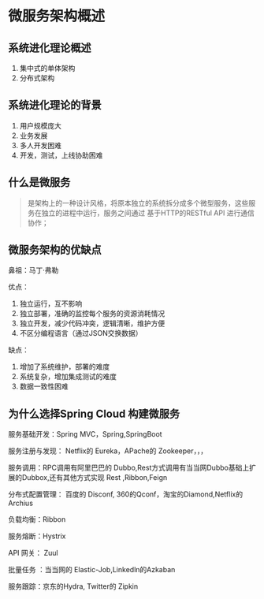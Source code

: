 # 微服务架构概述

## 系统进化理论概述
1. 集中式的单体架构
2. 分布式架构

## 系统进化理论的背景
1. 用户规模庞大
2. 业务发展
3. 多人开发困难
4. 开发，测试，上线协助困难

## 什么是微服务

> 是架构上的一种设计风格，将原本独立的系统拆分成多个微型服务，这些服务在独立的进程中运行，服务之间通过
> 基于HTTP的RESTful API 进行通信协作；

## 微服务架构的优缺点

鼻祖：马丁·弗勒

优点：
1. 独立运行，互不影响
2. 独立部署，准确的监控每个服务的资源消耗情况
3. 独立开发，减少代码冲突，逻辑清晰，维护方便
4. 不区分编程语言（通过JSON交换数据）

缺点：
1. 增加了系统维护，部署的难度
2. 系统复杂，增加集成测试的难度
3. 数据一致性困难

## 为什么选择Spring Cloud 构建微服务

服务基础开发：Spring MVC，Spring,SpringBoot

服务注册与发现： Netflix的 Eureka，APache的 Zookeeper，，，

服务调用：RPC调用有阿里巴巴的 Dubbo,Rest方式调用有当当网Dubbo基础上扩展的Dubbox,还有其他方式实现 Rest ,Ribbon,Feign

分布式配置管理： 百度的 Disconf, 360的Qconf，淘宝的Diamond,Netflix的Archius

负载均衡：Ribbon 

服务熔断：Hystrix

API 网关： Zuul

批量任务 ：当当网的 Elastic-Job,Linkedln的Azkaban

服务跟踪：京东的Hydra, Twitter的 Zipkin


